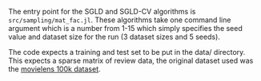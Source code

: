 The entry point for the SGLD and SGLD-CV algorithms is `src/sampling/mat_fac.jl`. These algorithms take one command line argument which is a number from 1-15 which simply specifies the seed value and dataset size for the run (3 dataset sizes and 5 seeds). 

The code expects a training and test set to be put in the data/ directory. This expects a sparse matrix of review data, the original dataset used was the [movielens 100k dataset](https://grouplens.org/datasets/movielens/100k/).
